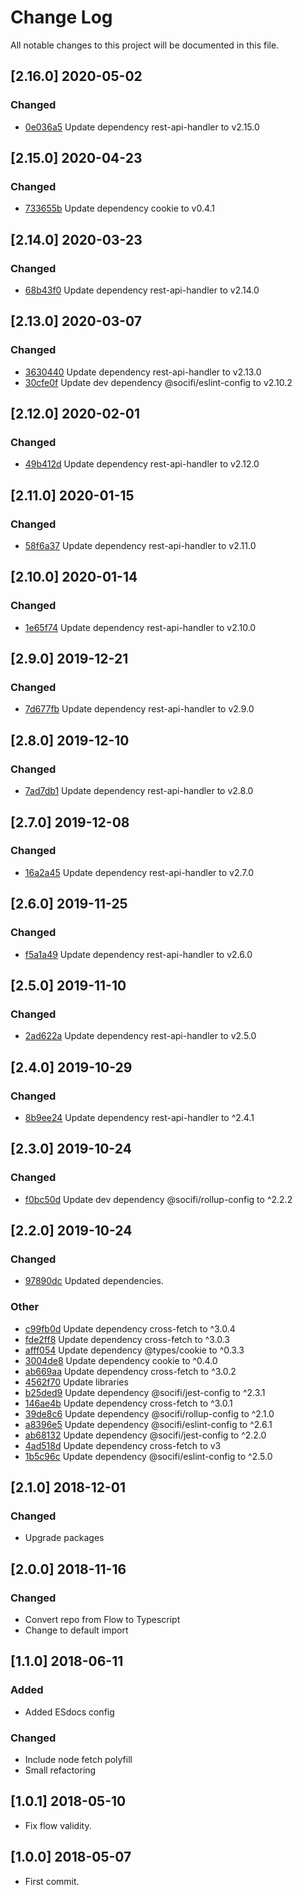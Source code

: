 # Change Log
All notable changes to this project will be documented in this file.

## [2.16.0] 2020-05-02
### Changed
- [0e036a5](https://github.com/fabulator/cookie-api-handler/commit/0e036a5d2713787b5b9c8b12c4e6d24c0e231836) Update dependency rest-api-handler to v2.15.0

## [2.15.0] 2020-04-23
### Changed
- [733655b](https://github.com/fabulator/cookie-api-handler/commit/733655b838b48f84a73c49e97e5ccfecc69e52fe) Update dependency cookie to v0.4.1

## [2.14.0] 2020-03-23
### Changed
- [68b43f0](https://github.com/fabulator/cookie-api-handler/commit/68b43f0696d700182cd814a2bce628b18473d02d) Update dependency rest-api-handler to v2.14.0

## [2.13.0] 2020-03-07
### Changed
- [3630440](https://github.com/fabulator/cookie-api-handler/commit/3630440f60ccf91fcd7fb873665a98304fd6bd4a) Update dependency rest-api-handler to v2.13.0
- [30cfe0f](https://github.com/fabulator/cookie-api-handler/commit/30cfe0fcaa324a8d0ee752502b64f1ee40098491) Update dev dependency @socifi/eslint-config to v2.10.2 

## [2.12.0] 2020-02-01
### Changed
- [49b412d](https://github.com/fabulator/cookie-api-handler/commit/49b412dd2d0662cb9482387eb36f48159186ff4e) Update dependency rest-api-handler to v2.12.0

## [2.11.0] 2020-01-15
### Changed
- [58f6a37](https://github.com/fabulator/cookie-api-handler/commit/58f6a37ad15bc51254bdaa6c601d6eece340cf22) Update dependency rest-api-handler to v2.11.0

## [2.10.0] 2020-01-14
### Changed
- [1e65f74](https://github.com/fabulator/cookie-api-handler/commit/1e65f7463808f4d0e9bd841fdd27a7d474af3607) Update dependency rest-api-handler to v2.10.0

## [2.9.0] 2019-12-21
### Changed
- [7d677fb](https://github.com/fabulator/cookie-api-handler/commit/7d677fb769555e21db2d0a362cad672b5f4f71b2) Update dependency rest-api-handler to v2.9.0

## [2.8.0] 2019-12-10
### Changed
- [7ad7db1](https://github.com/fabulator/cookie-api-handler/commit/7ad7db1f227584eb5cbaf2edbb277fcf4c9ef04b) Update dependency rest-api-handler to v2.8.0

## [2.7.0] 2019-12-08
### Changed
- [16a2a45](https://github.com/fabulator/cookie-api-handler/commit/16a2a45da4dd7a9572b2d02c2f5515338dc82349) Update dependency rest-api-handler to v2.7.0

## [2.6.0] 2019-11-25
### Changed
- [f5a1a49](https://github.com/fabulator/cookie-api-handler/commit/f5a1a490addd233d03e4134a5dd094c8bb3396e0) Update dependency rest-api-handler to v2.6.0

## [2.5.0] 2019-11-10
### Changed
- [2ad622a](https://github.com/fabulator/cookie-api-handler/commit/2ad622af850373c549182c65c4259c263ab5e2b8) Update dependency rest-api-handler to v2.5.0

## [2.4.0] 2019-10-29
### Changed
- [8b9ee24](https://github.com/fabulator/cookie-api-handler/commit/8b9ee242389c6853ebed4aaad961ab247aa26a11) Update dependency rest-api-handler to ^2.4.1

## [2.3.0] 2019-10-24
### Changed
- [f0bc50d](https://github.com/fabulator/cookie-api-handler/commit/f0bc50d3c71486ea0ae0dc5e203ea8e9cdb8ab71) Update dev dependency @socifi/rollup-config to ^2.2.2

## [2.2.0] 2019-10-24
### Changed
- [97890dc](https://github.com/fabulator/cookie-api-handler/commit/97890dc8839eb376bd842387e163ceb31b3b1112) Updated dependencies.

### Other
- [c99fb0d](https://github.com/fabulator/cookie-api-handler/commit/c99fb0dda115be762da1e4805466b7c9eff6aed4) Update dependency cross-fetch to ^3.0.4
- [fde2ff8](https://github.com/fabulator/cookie-api-handler/commit/fde2ff85e51bf6bc7b399498d68cbd36c356022b) Update dependency cross-fetch to ^3.0.3
- [afff054](https://github.com/fabulator/cookie-api-handler/commit/afff054437c025ee8a3403aaf663e603ef8b4827) Update dependency @types/cookie to ^0.3.3
- [3004de8](https://github.com/fabulator/cookie-api-handler/commit/3004de82ef07d81330c617b239910dc846fed50e) Update dependency cookie to ^0.4.0
- [ab669aa](https://github.com/fabulator/cookie-api-handler/commit/ab669aacc4731e46f090633c16c7e44dd06d23cb) Update dependency cross-fetch to ^3.0.2
- [4562f70](https://github.com/fabulator/cookie-api-handler/commit/4562f701b07648e62a528c11306a1ebe9c551267) Update libraries
- [b25ded9](https://github.com/fabulator/cookie-api-handler/commit/b25ded959328419df0df9f683f589bdb29f7f2ab) Update dependency @socifi/jest-config to ^2.3.1
- [146ae4b](https://github.com/fabulator/cookie-api-handler/commit/146ae4b1628a13cc42ceb3f5a5f6cc690a61c01f) Update dependency cross-fetch to ^3.0.1
- [39de8c6](https://github.com/fabulator/cookie-api-handler/commit/39de8c648f09761b9108935378dac937995b749f) Update dependency @socifi/rollup-config to ^2.1.0
- [a8396e5](https://github.com/fabulator/cookie-api-handler/commit/a8396e5023ee9cccfc5939e8e84160075e3d28dc) Update dependency @socifi/eslint-config to ^2.6.1
- [ab68132](https://github.com/fabulator/cookie-api-handler/commit/ab681326d828b775c58610933570c078f96e1433) Update dependency @socifi/jest-config to ^2.2.0
- [4ad518d](https://github.com/fabulator/cookie-api-handler/commit/4ad518d1167b5f53ab43891204dce91f25dfd072) Update dependency cross-fetch to v3
- [1b5c96c](https://github.com/fabulator/cookie-api-handler/commit/1b5c96c2913b02c1a539ee458d6cec96ff305aaf) Update dependency @socifi/eslint-config to ^2.5.0

## [2.1.0] 2018-12-01
### Changed
- Upgrade packages

## [2.0.0] 2018-11-16
### Changed
- Convert repo from Flow to Typescript
- Change to default import


## [1.1.0] 2018-06-11
### Added
- Added ESdocs config

### Changed
- Include node fetch polyfill
- Small refactoring

## [1.0.1] 2018-05-10
- Fix flow validity.

## [1.0.0] 2018-05-07
- First commit.
